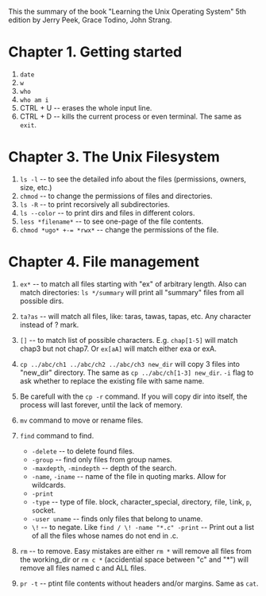 This the summary of the book "Learning the Unix Operating System" 5th edition by Jerry Peek, Grace Todino, John Strang.

# Chapter 1. Getting started

1. `date`
2. `w`
3. ```who```
4. ```who am i```
5. CTRL + U -- erases the whole input line.
6. CTRL + D -- kills the current process or even terminal. The same as ```exit```.


# Chapter 3. The Unix Filesystem

1. ```ls -l``` -- to see the detailed info about the files (permissions, owners, size, etc.)
2. ```chmod``` -- to change the permissions of files and directories.
3. ```ls -R``` -- to print recorsively all subdirectories.
4. ```ls --color``` -- to print dirs and files in different colors.
5. ```less *filename*``` -- to see one-page of the file contents.
6. ```chmod *ugo* +-= *rwx*``` -- change the permissions of the file.


# Chapter 4. File management

1. ```ex*``` -- to match all files starting with "ex" of arbitrary length. Also can match directories: ```ls */summary``` will print all "summary" files from all possible dirs.
2. ```ta?as``` -- will match all files, like: taras, tawas, tapas, etc. Any character instead of ? mark.
3. ```[]``` -- to match list of possible characters. E.g. ```chap[1-5]``` will match chap3 but not chap7. Or ```ex[aA]``` will match either exa or exA.
4. ```cp ../abc/ch1 ../abc/ch2 ../abc/ch3 new_dir``` will copy 3 files into "new_dir" directory. The same as ```cp ../abc/ch[1-3] new_dir```. ```-i``` flag to ask whether to replace the existing file with same name.
5. Be carefull with the ```cp -r``` command. If you will copy dir into itself, the process will last forever, until the lack of memory.
6. ```mv``` command to move or rename files.
7. ```find``` command to find.
   * ```-delete``` -- to delete found files.
   * ```-group``` -- find only files from group names.
   * ```-maxdepth```, ```-mindepth``` -- depth of the search.
   * ```-name```, ```-iname``` -- name of the file in quoting marks. Allow for wildcards.
   * ```-print```
   * ```-type``` -- type of file. ```b```lock, ```c```haracter_special, ```d```irectory, ```f```ile, ```l```ink, ```p```, ```s```ocket.
   * ```-user uname``` -- finds only files that belong to uname.
   * ```\!``` -- to negate. Like ```find / \! -name "*.c" -print``` -- Print out a list of all the files whose names do not end in .c.

8. ```rm``` -- to remove. Easy mistakes are either ```rm *``` will remove all files from the working_dir or ```rm c *``` (accidential space between "c" and "\*") will remove all files named c and ALL files.
9. ```pr -t``` -- ptint file contents without headers and/or margins. Same as ```cat```.
